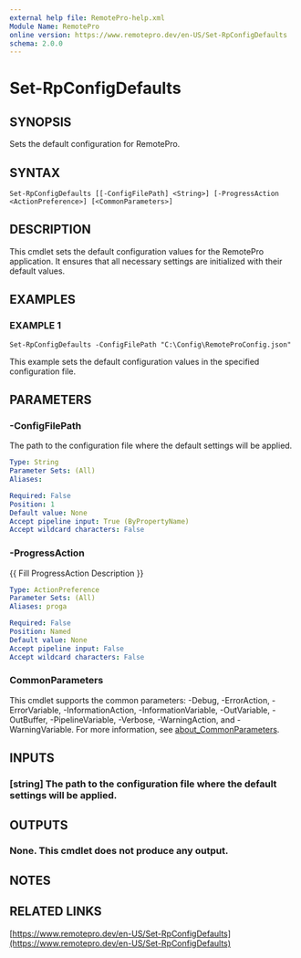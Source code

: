 ```yaml
---
external help file: RemotePro-help.xml
Module Name: RemotePro
online version: https://www.remotepro.dev/en-US/Set-RpConfigDefaults
schema: 2.0.0
---
```


# Set-RpConfigDefaults

## SYNOPSIS
Sets the default configuration for RemotePro.

## SYNTAX

```
Set-RpConfigDefaults [[-ConfigFilePath] <String>] [-ProgressAction <ActionPreference>] [<CommonParameters>]
```

## DESCRIPTION
This cmdlet sets the default configuration values for the RemotePro
application.
It ensures that all necessary settings are initialized
with their default values.

## EXAMPLES

### EXAMPLE 1
```
Set-RpConfigDefaults -ConfigFilePath "C:\Config\RemoteProConfig.json"
```

This example sets the default configuration values in the specified configuration file.

## PARAMETERS

### -ConfigFilePath
The path to the configuration file where the default settings will
be applied.

```yaml
Type: String
Parameter Sets: (All)
Aliases:

Required: False
Position: 1
Default value: None
Accept pipeline input: True (ByPropertyName)
Accept wildcard characters: False
```

### -ProgressAction
{{ Fill ProgressAction Description }}

```yaml
Type: ActionPreference
Parameter Sets: (All)
Aliases: proga

Required: False
Position: Named
Default value: None
Accept pipeline input: False
Accept wildcard characters: False
```

### CommonParameters
This cmdlet supports the common parameters: -Debug, -ErrorAction, -ErrorVariable, -InformationAction, -InformationVariable, -OutVariable, -OutBuffer, -PipelineVariable, -Verbose, -WarningAction, and -WarningVariable. For more information, see [about_CommonParameters](http://go.microsoft.com/fwlink/?LinkID=113216).

## INPUTS

### [string] The path to the configuration file where the default settings will be applied.
## OUTPUTS

### None. This cmdlet does not produce any output.
## NOTES

## RELATED LINKS

[https://www.remotepro.dev/en-US/Set-RpConfigDefaults](https://www.remotepro.dev/en-US/Set-RpConfigDefaults)

